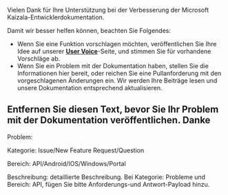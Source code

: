 Vielen Dank für Ihre Unterstützung bei der Verbesserung der Microsoft Kaizala-Entwicklerdokumentation.

Damit wir besser helfen können, beachten Sie Folgendes:
- Wenn Sie eine Funktion vorschlagen möchten, veröffentlichen Sie Ihre Idee auf unserer [ **User Voice**](https://kaizala.uservoice.com/)-Seite, und stimmen Sie für vorhandene Vorschläge ab.
- Wenn Sie ein Problem mit der Dokumentation haben, stellen Sie die Informationen hier bereit, oder reichen Sie eine Pullanforderung mit den vorgeschlagenen Änderungen ein. Wir werden Ihre Beiträge lesen und unsere Dokumentation entsprechend aktualisieren.

<a name="please-remove-this-text-before-posting-your-documentation-issue-thank-you"></a>Entfernen Sie diesen Text, bevor Sie Ihr Problem mit der Dokumentation veröffentlichen. Danke
------------
     
Problem: 

Kategorie: Issue/New Feature Request/Question

Bereich: API/Android/IOS/Windows/Portal

Beschreibung: detaillierte Beschreibung. Bei Kategorie: Probleme und Bereich: API, fügen Sie bitte Anforderungs-und Antwort-Payload hinzu. 
